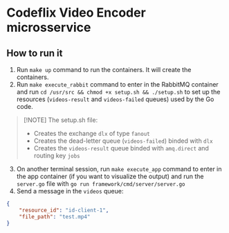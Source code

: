 # Codeflix Video Encoder microsservice

## How to run it

1. Run `make up` command to run the containers. It will create the containers.
2. Run `make execute_rabbit` command to enter in the RabbitMQ container and run `cd /usr/src && chmod +x setup.sh && ./setup.sh` to set up the resources  (`videos-result` and `videos-failed` queues) used by the Go code.

> [!NOTE] The setup.sh file:
> - Creates the exchange `dlx` of type `fanout`
> - Creates the dead-letter queue (`videos-failed`) binded with `dlx` 
> - Creates the `videos-result` queue binded with `amq.direct` and routing key `jobs` 
  
3. On another terminal session, run `make execute_app` command to enter in the app container (if you want to visualize the output) and run the `server.go` file with `go run framework/cmd/server/server.go`
4. Send a message in the `videos` queue:
```json
{
    "resource_id": "id-client-1",
    "file_path": "test.mp4"
}
```